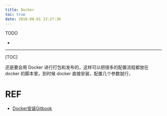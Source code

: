 ```yaml
---
title: Docker
toc: true
date: 2018-08-01 23:27:30
---
```

TODO

*

---

[TOC]

还是要会用 Docker 进行打包和发布的，这样可以把很多的配置流程都放在 docker 的脚本里，到时候 docker 直接安装，配置几个参数就行，









# REF

* [Docker安装Gitbook](https://or2.in/2016/12/08/docker2gitbook/)
